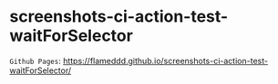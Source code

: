 # screenshots-ci-action-test-waitForSelector
`Github Pages`: https://flameddd.github.io/screenshots-ci-action-test-waitForSelector/